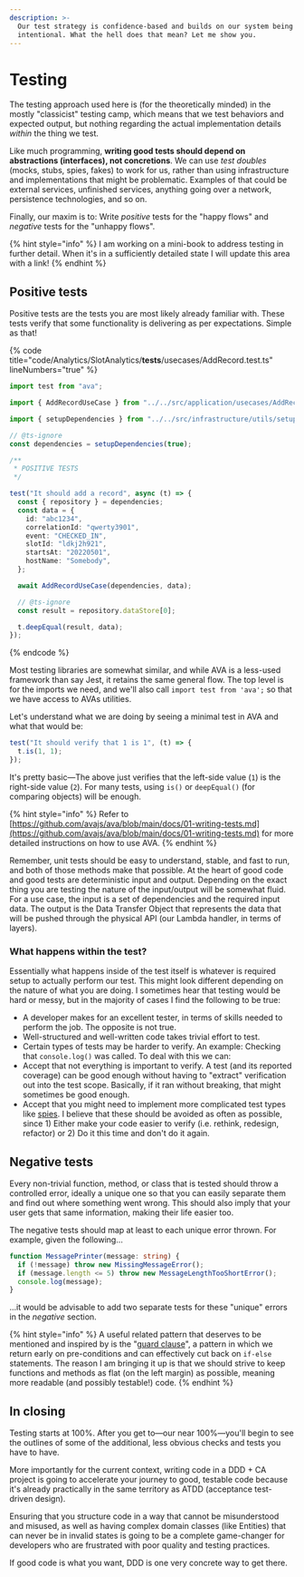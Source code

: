 ```yaml
---
description: >-
  Our test strategy is confidence-based and builds on our system being highly
  intentional. What the hell does that mean? Let me show you.
---
```


# Testing

The testing approach used here is (for the theoretically minded) in the mostly "classicist" testing camp, which means that we test behaviors and expected output, but nothing regarding the actual implementation details _within_ the thing we test.

Like much programming, **writing good tests should depend on abstractions (interfaces), not concretions**. We can use _test doubles_ (mocks, stubs, spies, fakes) to work for us, rather than using infrastructure and implementations that might be problematic. Examples of that could be external services, unfinished services, anything going over a network, persistence technologies, and so on.

Finally, our maxim is to: Write _positive_ tests for the "happy flows" and _negative_ tests for the "unhappy flows".

{% hint style="info" %}
I am working on a mini-book to address testing in further detail. When it's in a sufficiently detailed state I will update this area with a link!
{% endhint %}

## Positive tests

Positive tests are the tests you are most likely already familiar with. These tests verify that some functionality is delivering as per expectations. Simple as that!

{% code title="code/Analytics/SlotAnalytics/__tests__/usecases/AddRecord.test.ts" lineNumbers="true" %}

```typescript
import test from "ava";

import { AddRecordUseCase } from "../../src/application/usecases/AddRecordUseCase";

import { setupDependencies } from "../../src/infrastructure/utils/setupDependencies";

// @ts-ignore
const dependencies = setupDependencies(true);

/**
 * POSITIVE TESTS
 */

test("It should add a record", async (t) => {
  const { repository } = dependencies;
  const data = {
    id: "abc1234",
    correlationId: "qwerty3901",
    event: "CHECKED_IN",
    slotId: "ldkj2h921",
    startsAt: "20220501",
    hostName: "Somebody",
  };

  await AddRecordUseCase(dependencies, data);

  // @ts-ignore
  const result = repository.dataStore[0];

  t.deepEqual(result, data);
});
```

{% endcode %}

Most testing libraries are somewhat similar, and while AVA is a less-used framework than say Jest, it retains the same general flow. The top level is for the imports we need, and we'll also call `import test from 'ava';` so that we have access to AVAs utilities.

Let's understand what we are doing by seeing a minimal test in AVA and what that would be:

```typescript
test("It should verify that 1 is 1", (t) => {
  t.is(1, 1);
});
```

It's pretty basic—The above just verifies that the left-side value (`1`) is the right-side value (`2`). For many tests, using `is()` or `deepEqual()` (for comparing objects) will be enough.

{% hint style="info" %}
Refer to [https://github.com/avajs/ava/blob/main/docs/01-writing-tests.md](https://github.com/avajs/ava/blob/main/docs/01-writing-tests.md) for more detailed instructions on how to use AVA.
{% endhint %}

Remember, unit tests should be easy to understand, stable, and fast to run, and both of those methods make that possible. At the heart of good code and good tests are deterministic input and output. Depending on the exact thing you are testing the nature of the input/output will be somewhat fluid. For a use case, the input is a set of dependencies and the required input data. The output is the Data Transfer Object that represents the data that will be pushed through the physical API (our Lambda handler, in terms of layers).

### What happens within the test?

Essentially what happens inside of the test itself is whatever is required setup to actually perform our test. This might look different depending on the nature of what you are doing. I sometimes hear that testing would be hard or messy, but in the majority of cases I find the following to be true:

- A developer makes for an excellent tester, in terms of skills needed to perform the job. The opposite is not true.
- Well-structured and well-written code takes trivial effort to test.
- Certain types of tests may be harder to verify. An example: Checking that `console.log()` was called. To deal with this we can:
- Accept that not everything is important to verify. A test (and its reported coverage) can be good enough without having to "extract" verification out into the test scope. Basically, if it ran without breaking, that might sometimes be good enough.
- Accept that you might need to implement more complicated test types like [spies](https://blog.bitsrc.io/unit-testing-deep-dive-what-are-stubs-mocks-spies-and-dummies-6f7fde21f710). I believe that these should be avoided as often as possible, since 1) Either make your code easier to verify (i.e. rethink, redesign, refactor) or 2) Do it this time and don't do it again.

## Negative tests

Every non-trivial function, method, or class that is tested should throw a controlled error, ideally a unique one so that you can easily separate them and find out where something went wrong. This should also imply that your user gets that same information, making their life easier too.

The negative tests should map at least to each unique error thrown. For example, given the following...

```typescript
function MessagePrinter(message: string) {
  if (!message) throw new MissingMessageError();
  if (message.length <= 5) throw new MessageLengthTooShortError();
  console.log(message);
}
```

...it would be advisable to add two separate tests for these "unique" errors in the _negative_ section.

{% hint style="info" %}
A useful related pattern that deserves to be mentioned and inspired by is the "[guard clause](https://refactoring.com/catalog/replaceNestedConditionalWithGuardClauses.html)", a pattern in which we return early on pre-conditions and can effectively cut back on `if-else` statements. The reason I am bringing it up is that we should strive to keep functions and methods as flat (on the left margin) as possible, meaning more readable (and possibly testable!) code.
{% endhint %}

## In closing

Testing starts at 100%. After you get to—our near 100%—you'll begin to see the outlines of some of the additional, less obvious checks and tests you have to have.

More importantly for the current context, writing code in a DDD + CA project is going to accelerate your journey to good, testable code because it's already practically in the same territory as ATDD (acceptance test-driven design).

Ensuring that you structure code in a way that cannot be misunderstood and misused, as well as having complex domain classes (like Entities) that can never be in invalid states is going to be a complete game-changer for developers who are frustrated with poor quality and testing practices.

If good code is what you want, DDD is one very concrete way to get there.
